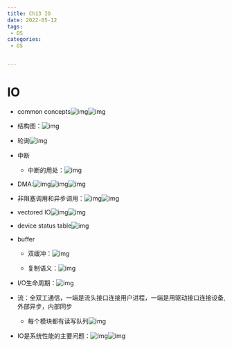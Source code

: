 ```yaml
---
title: Ch13 IO
date: 2022-05-12
tags:
 - OS
categories:
 - OS


---
```


# IO

- common concepts![img](https://api2.mubu.com/v3/document_image/6abbb756-4510-407b-8c18-c5b6b75d422e-14899999.jpg)![img](https://api2.mubu.com/v3/document_image/8932a1ed-9d2b-4340-8594-60f2c4c3a626-14899999.jpg)

-  结构图：![img](https://api2.mubu.com/v3/document_image/5d2b568f-0bff-4b4a-b650-6024ce22e5f3-14899999.jpg)

- 轮询![img](https://api2.mubu.com/v3/document_image/fa62b2b6-3868-4a07-a15d-61fecf70729c-14899999.jpg)

- 中断

  

  

  - 中断的用处：![img](https://api2.mubu.com/v3/document_image/a9738706-c95f-4b8f-a8c0-8305b0a1bc22-14899999.jpg)

- DMA:![img](https://api2.mubu.com/v3/document_image/582091c9-a190-470e-877a-605bad1271da-14899999.jpg)![img](https://api2.mubu.com/v3/document_image/f35951ef-1ce3-4490-a794-78b51ff5b04b-14899999.jpg)![img](https://api2.mubu.com/v3/document_image/9963cfe2-abc3-409f-8c51-b67ec46ecc6a-14899999.jpg)

- 非阻塞调用和异步调用：![img](https://api2.mubu.com/v3/document_image/c1447e9a-3452-41cd-928b-958dc5b493c2-14899999.jpg)![img](https://api2.mubu.com/v3/document_image/eedbbb6e-3502-47fc-b932-f22e7a35d441-14899999.jpg)

- vectored IO![img](https://api2.mubu.com/v3/document_image/0a4faf09-759a-4544-ae89-3aff60863e88-14899999.jpg)![img](https://api2.mubu.com/v3/document_image/5f983cd9-9d8a-498f-801e-ece2adf4388e-14899999.jpg)

- device status table![img](https://api2.mubu.com/v3/document_image/20ea48e0-543d-4bf8-9c55-c9cfb91f360a-14899999.jpg)

- buffer

  

  - 双缓冲：![img](https://api2.mubu.com/v3/document_image/75b3cbbe-e5a7-41e5-a64b-742c8aac49b0-14899999.jpg)

  - 复制语义：![img](https://api2.mubu.com/v3/document_image/ad689606-bd40-4c16-8160-20766e380329-14899999.jpg)

- I/O生命周期：![img](https://api2.mubu.com/v3/document_image/795a230c-2b76-4250-b0ad-313943689c1a-14899999.jpg)

- 流：全双工通信，一端是流头接口连接用户进程，一端是用驱动接口连接设备, 外部异步，内部同步

  

  - 每个模块都有读写队列![img](https://api2.mubu.com/v3/document_image/fda69522-0ebc-4a12-b670-704843a43a00-14899999.jpg)

- IO是系统性能的主要问题：![img](https://markdown-1301334775.cos.eu-frankfurt.myqcloud.com/62311f3c-db40-47db-9065-0a90ef7d5886-14899999.jpg)![img](https://markdown-1301334775.cos.eu-frankfurt.myqcloud.com/b14f3be2-18b3-47ae-a10d-a4ee6c433e41-14899999.jpg)